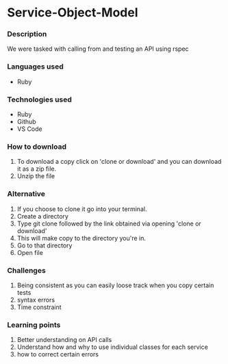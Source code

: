 # Service-Object-Model

### Description
We were tasked with calling from and testing an API using rspec 

### Languages used
* Ruby

### Technologies used 
* Ruby 
* Github 
* VS Code

### How to download
1. To download a copy click on 'clone or download' and you can download it as a zip file.
2. Unzip the file

### Alternative
1. If you choose to clone it go into your terminal.
2. Create a directory
3. Type git clone followed by the link obtained via opening 'clone or download'
4. This will make copy to the directory you're in.
5. Go to that directory
6. Open file

### Challenges 
1. Being consistent as you can easily loose track when you copy certain tests
2. syntax errors
3. Time constraint

### Learning points
1. Better understanding on API calls 
2. Understand how and why to use individual classes for each service 
3. how to correct certain errors 
